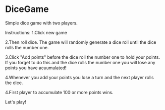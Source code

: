# DiceGame
Simple dice game with two players. 

Instructions:
1.Click new game

2.Then roll dice. The game will randomly generate a dice roll until the dice rolls the number one.

3.Click "Add points" before the dice roll the number one to hold your points. If you forget to do this and the dice rolls the number one you will lose any points you have acuumulated!

4.Whenever you add your points you lose a turn and the next player rolls the dice.

4.First player to accumulate 100 or more points wins.

Let's play!

